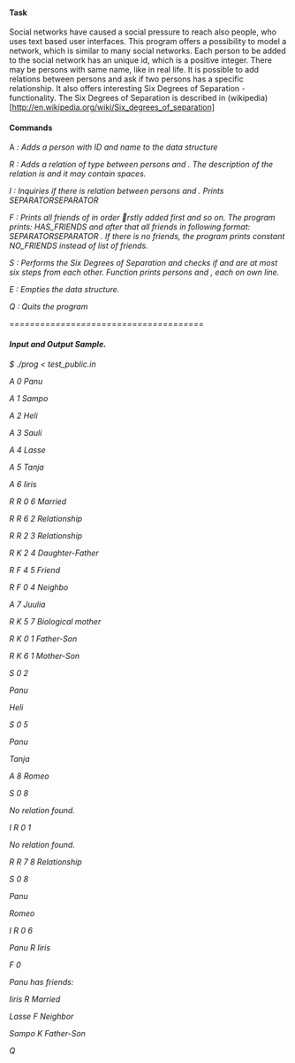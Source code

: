 #### Task

Social networks have caused a social pressure to reach also people, who uses text based user interfaces. This program offers a possibility to model a network, which is similar to many social networks. Each person to be added to the social network has an unique id, which is a positive integer. There may be persons with same name, like in real life. It is possible to add relations between persons and ask if two persons has a specific relationship. It also offers interesting Six Degrees of Separation -functionality. The Six Degrees of Separation is described in (wikipedia)[http://en.wikipedia.org/wiki/Six_degrees_of_separation]


#### Commands

A <i> <n>           : Adds a person with ID <i> and name <n> to the data structure

R <t> <i1> <i2> <d> : Adds a relation of type <t> between persons <i1> and <i2>. The description of the relation is <d> and it may contain spaces.

I <t> <i1> <i2>     : Inquiries if there is relation <t> between persons <i1> and <i2>. Prints <name1>SEPARATOR<t>SEPARATOR<name2>

F<i>                : Prints all friends of <i> in order rstly added first and so on. The program prints: <name for id>HAS_FRIENDS and after that all friends in following format: <name>SEPARATOR<type>SEPARATOR <description>. If there is no friends, the program prints constant NO_FRIENDS instead of list of friends.

S <i1> <i2>         : Performs the Six Degrees of Separation and checks if <i1> and <i2> are at most six steps from each other. Function prints persons <i> and <i2>, each on own line.

E                   : Empties the data structure.

Q                   : Quits the program

======================================

#### Input and Output Sample.

$ ./prog < test_public.in

A 0 Panu

A 1 Sampo

A 2 Heli

A 3 Sauli

A 4 Lasse

A 5 Tanja

A 6 Iiris

R R 0 6 Married

R R 6 2 Relationship

R R 2 3 Relationship

R K 2 4 Daughter-Father

R F 4 5 Friend

R F 0 4 Neighbo

A 7 Juulia

R K 5 7 Biological mother

R K 0 1 Father-Son

R K 6 1 Mother-Son

S 0 2

Panu

Heli

S 0 5

Panu

Tanja

A 8 Romeo

S 0 8

No relation found.

I R 0 1

No relation found.

R R 7 8 Relationship

S 0 8

Panu

Romeo

I R 0 6

Panu R Iiris

F 0

Panu has friends:

Iiris R Married

Lasse F Neighbor

Sampo K Father-Son

Q
